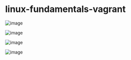 # linux-fundamentals-vagrant
![image](https://github.com/user-attachments/assets/d1e1bf3a-84ce-4e04-91e9-2001b30f6ce2)


![image](https://github.com/user-attachments/assets/759c5476-7c99-4e72-bc61-45ea34d0d63d)



![image](https://github.com/user-attachments/assets/f18ac81d-3ce7-4204-9773-58d453ebfc3d)


![image](https://github.com/user-attachments/assets/97e2c47b-2043-4da6-b30f-67e96e1c2c2f)
